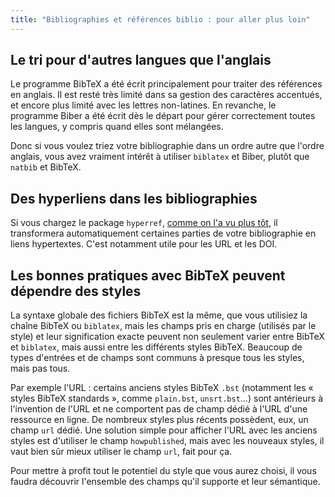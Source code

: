 ```yaml
---
title: "Bibliographies et références biblio : pour aller plus loin"
---
```


## Le tri pour d'autres langues que l'anglais

Le programme BibTeX a été écrit principalement pour traiter des références en
anglais. Il est resté très limité dans sa gestion des caractères accentués, et
encore plus limité avec les lettres non-latines. En revanche, le programme Biber
a été écrit dès le départ pour gérer correctement toutes les langues, y compris
quand elles sont mélangées.

Donc si vous voulez triez votre bibliographie dans un ordre autre que l'ordre
anglais, vous avez vraiment intérêt à utiliser `biblatex` et Biber, plutôt que
`natbib` et BibTeX.


## Des hyperliens dans les bibliographies

Si vous chargez le package `hyperref`, [comme on l'a vu plus tôt](more-09), il
transformera automatiquement certaines parties de votre bibliographie en liens
hypertextes. C'est notamment utile pour les URL et les DOI.


## Les bonnes pratiques avec BibTeX peuvent dépendre des styles

La syntaxe globale des fichiers BibTeX est la même, que vous utilisiez la chaîne
BibTeX ou `biblatex`, mais les champs pris en charge (utilisés par le style) et
leur signification exacte peuvent non seulement varier entre BibTeX et `biblatex`,
mais aussi entre les différents styles BibTeX. Beaucoup de types d'entrées et de
champs sont communs à presque tous les styles, mais pas tous.

Par exemple l'URL : certains anciens styles BibTeX `.bst` (notamment les
« styles BibTeX standards », comme `plain.bst`, `unsrt.bst`&hellip;) sont
antérieurs à l'invention de l'URL et ne comportent pas de champ dédié à l'URL
d'une ressource en ligne. De nombreux styles plus récents possèdent, eux, un
champ `url` dédié. Une solution simple pour afficher l'URL avec les anciens
styles est d'utiliser le champ `howpublished`, mais avec les nouveaux styles,
il vaut bien sûr mieux utiliser le champ `url`, fait pour ça.

Pour mettre à profit tout le potentiel du style que vous aurez choisi, il vous
faudra découvrir l'ensemble des champs qu'il supporte et leur sémantique.
